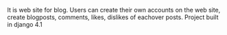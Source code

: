   It is web site for blog. 
Users can create their own accounts on the web site, create blogposts, comments, likes, dislikes of eachover posts. 
Project built in django 4.1